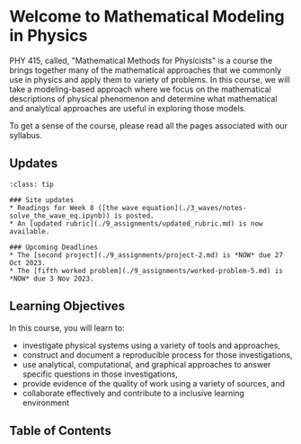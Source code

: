 
# Welcome to Mathematical Modeling in Physics 

PHY 415, called, "Mathematical Methods for Physicists" is a course the brings together many of the mathematical approaches that we commonly use in physics and apply them to variety of problems. In this course, we will take a modeling-based approach where we focus on the mathematical descriptions of physical phenomenon and determine what mathematical and analytical approaches are useful in exploring those models.

To get a sense of the course, please read all the pages associated with our syllabus.
 
## Updates

`````{admonition} Last updated: 19 Oct 2023
:class: tip

### Site updates
* Readings for Week 8 ([the wave equation](./3_waves/notes-solve_the_wave_eq.ipynb)) is posted.
* An [updated rubric](./9_assignments/updated_rubric.md) is now available.

### Upcoming Deadlines
* The [second project](./9_assignments/project-2.md) is *NOW* due 27 Oct 2023.
* The [fifth worked problem](./9_assignments/worked-problem-5.md) is *NOW* due 3 Nov 2023.

`````

## Learning Objectives
 
 In this course, you will learn to:
 
 * investigate physical systems using a variety of tools and approaches,
 * construct and document a reproducible process for those investigations,
 * use analytical, computational, and graphical approaches to answer specific questions in those investigations,
 * provide evidence of the quality of work using a variety of sources, and
 * collaborate effectively and contribute to a inclusive learning environment

## Table of Contents

```{tableofcontents}
```